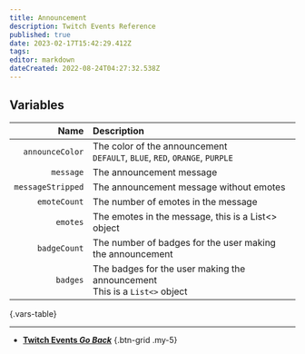 ```yaml
---
title: Announcement
description: Twitch Events Reference
published: true
date: 2023-02-17T15:42:29.412Z
tags: 
editor: markdown
dateCreated: 2022-08-24T04:27:32.538Z
---
```


## Variables
Name | Description
----:|:------------
`announceColor` | The color of the announcement <br> `DEFAULT`, `BLUE`, `RED`, `ORANGE`, `PURPLE`
`message` | The announcement message
`messageStripped` | The announcement message without emotes
`emoteCount` | The number of emotes in the message
`emotes` | The emotes in the message, this is a List<> object
`badgeCount` | The number of badges for the user making the announcement
`badges` | The badges for the user making the announcement <br> This is a `List<>` object
{.vars-table}

---

- [<i class="mdi mdi-chevron-left"></i>**Twitch Events *Go Back***](/en/Platforms/Twitch/Events)
{.btn-grid .my-5}